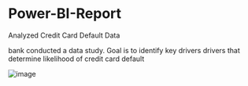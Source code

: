 # Power-BI-Report
Analyzed Credit Card Default Data

bank conducted a data study.
Goal is to identify key drivers drivers that determine likelihood of credit card default

![image](https://user-images.githubusercontent.com/76031323/206764758-fe02ae6d-223d-4d3e-8824-9c20677509bf.png)
